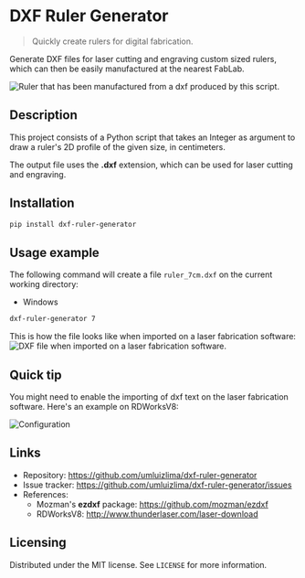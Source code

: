 # DXF Ruler Generator
> Quickly create rulers for digital fabrication.

Generate DXF files for laser cutting and engraving custom sized rulers, which can then be easily manufactured at the nearest FabLab.

![Ruler that has been manufactured from a dxf produced by this script.](https://user-images.githubusercontent.com/9170476/42137934-5cd12522-7d4b-11e8-955a-fc03ae0d657a.jpeg)

## Description

This project consists of a Python script that takes an Integer as argument to draw a ruler's 2D profile of the given size, in centimeters.

The output file uses the **.dxf** extension, which can be used for laser cutting and engraving.

## Installation

```sh
pip install dxf-ruler-generator
```

## Usage example

The following command will create a file `ruler_7cm.dxf` on the current working directory:

- Windows

```sh
dxf-ruler-generator 7
```

This is how the file looks like when imported on a laser fabrication software:
![DXF file when imported on a laser fabrication software.](https://user-images.githubusercontent.com/9170476/31572344-5b1c9016-b07a-11e7-9cd1-1e7f935b248e.png)

## Quick tip
You might need to enable the importing of dxf text on the laser fabrication software. Here's an example on RDWorksV8:

![Configuration](https://user-images.githubusercontent.com/9170476/31572357-9d378c94-b07a-11e7-893d-8040f095141a.png)

## Links
- Repository: https://github.com/umluizlima/dxf-ruler-generator
- Issue tracker: https://github.com/umluizlima/dxf-ruler-generator/issues
- References:
  - Mozman's **ezdxf** package: https://github.com/mozman/ezdxf
  - RDWorksV8: http://www.thunderlaser.com/laser-download

## Licensing
Distributed under the MIT license. See `LICENSE` for more information.

